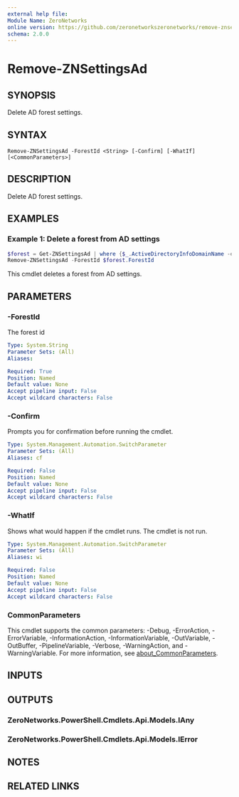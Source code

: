 ```yaml
---
external help file:
Module Name: ZeroNetworks
online version: https://github.com/zeronetworkszeronetworks/remove-znsettingsad
schema: 2.0.0
---
```


# Remove-ZNSettingsAd

## SYNOPSIS
Delete AD forest settings.

## SYNTAX

```
Remove-ZNSettingsAd -ForestId <String> [-Confirm] [-WhatIf] [<CommonParameters>]
```

## DESCRIPTION
Delete AD forest settings.

## EXAMPLES

### Example 1: Delete a forest from AD settings
```powershell
$forest = Get-ZNSettingsAd | where {$_.ActiveDirectoryInfoDomainName -eq "newforest.local"}
Remove-ZNSettingsAd -ForestId $forest.ForestId
```

This cmdlet deletes a forest from AD settings.

## PARAMETERS

### -ForestId
The forest id

```yaml
Type: System.String
Parameter Sets: (All)
Aliases:

Required: True
Position: Named
Default value: None
Accept pipeline input: False
Accept wildcard characters: False
```

### -Confirm
Prompts you for confirmation before running the cmdlet.

```yaml
Type: System.Management.Automation.SwitchParameter
Parameter Sets: (All)
Aliases: cf

Required: False
Position: Named
Default value: None
Accept pipeline input: False
Accept wildcard characters: False
```

### -WhatIf
Shows what would happen if the cmdlet runs.
The cmdlet is not run.

```yaml
Type: System.Management.Automation.SwitchParameter
Parameter Sets: (All)
Aliases: wi

Required: False
Position: Named
Default value: None
Accept pipeline input: False
Accept wildcard characters: False
```

### CommonParameters
This cmdlet supports the common parameters: -Debug, -ErrorAction, -ErrorVariable, -InformationAction, -InformationVariable, -OutVariable, -OutBuffer, -PipelineVariable, -Verbose, -WarningAction, and -WarningVariable. For more information, see [about_CommonParameters](http://go.microsoft.com/fwlink/?LinkID=113216).

## INPUTS

## OUTPUTS

### ZeroNetworks.PowerShell.Cmdlets.Api.Models.IAny

### ZeroNetworks.PowerShell.Cmdlets.Api.Models.IError

## NOTES

## RELATED LINKS

